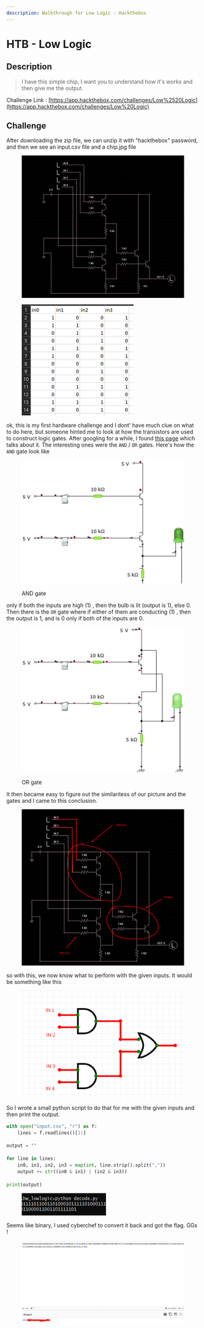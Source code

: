```yaml
---
description: Walkthrough for Low Logic - Hackthebox
---
```


# HTB - Low Logic

## Description

> I have this simple chip, I want you to understand how it's works and then give me the output.

Challenge Link : [https://app.hackthebox.com/challenges/Low%2520Logic](https://app.hackthebox.com/challenges/Low%20Logic)

## Challenge

After downloading the zip file, we can unzip it with "hackthebox" password, and then we see an input.csv file and a chip.jpg file

<figure><img src="../.gitbook/assets/chip.jpg" alt=""><figcaption></figcaption></figure>

<figure><img src="../.gitbook/assets/image (5) (1) (1).png" alt=""><figcaption></figcaption></figure>

ok, this is my first hardware challenge and I dont' have much clue on what to do here, but someone hinted me to look at how the transistors are used to construct logic gates. After googling for a while, I found [this page](https://www.instructables.com/Logic-Gates-with-NPN-transistors/) which talks about it. The interesting ones were the `AND` / `OR` gates. Here's how the `AND` gate look like

<figure><img src="../.gitbook/assets/image (2) (1) (1) (1).png" alt=""><figcaption><p>AND gate</p></figcaption></figure>

only if both the inputs are high (1) , then the bulb is lit (output is 1), else 0. \
Then there is the `OR` gate where if either of them are conducting (1) , then the output is 1, and is 0 only if both of the inputs are 0.

<figure><img src="../.gitbook/assets/image (4) (1) (1) (1).png" alt=""><figcaption><p>OR gate</p></figcaption></figure>

It then became easy to figure out the similaritess of our picture and the gates and I came to this conclusion.

<figure><img src="../.gitbook/assets/image (1) (1) (1) (1) (1).png" alt=""><figcaption></figcaption></figure>

so with this, we now know what to perform with the given inputs. It would be something like this&#x20;

<figure><img src="../.gitbook/assets/image (5) (1) (1) (1).png" alt=""><figcaption></figcaption></figure>

So I wrote a small python script to do that for me with the given inputs and then print the output.

```python
with open("input.csv", "r") as f:
    lines = f.readlines()[1:]

output = ""

for line in lines:
    in0, in1, in2, in3 = map(int, line.strip().split(","))
    output += str((in0 & in1) | (in2 & in3))

print(output)

```

<figure><img src="../.gitbook/assets/image (6) (1) (1).png" alt=""><figcaption></figcaption></figure>

Seems like binary, I used cyberchef to convert it back and got the flag. GGs !

<figure><img src="../.gitbook/assets/image (7) (1) (1).png" alt=""><figcaption></figcaption></figure>
